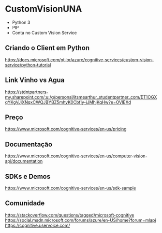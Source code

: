 # CustomVisionUNA

- Python 3
- PIP
- Conta no Custom Vision Service

## Criando o Client em Python

https://docs.microsoft.com/pt-br/azure/cognitive-services/custom-vision-service/python-tutorial

## Link Vinho vs Agua

https://stdntpartners-my.sharepoint.com/:u:/g/personal/itsmearthur_studentpartner_com/ET1OGXqYKgVJjXNqxCWQJBYBZ5mhyK0CbfIy-jJMhjKqHw?e=OVlEXd

## Preço
https://www.microsoft.com/cognitive-services/en-us/pricing 

## Documentação
https://www.microsoft.com/cognitive-services/en-us/computer-vision-api/documentation 

## SDKs e Demos
https://www.microsoft.com/cognitive-services/en-us/sdk-sample

## Comunidade
https://stackoverflow.com/questions/tagged/microsoft-cognitive
https://social.msdn.microsoft.com/forums/azure/en-US/home?forum=mlapi 
https://cognitive.uservoice.com/

